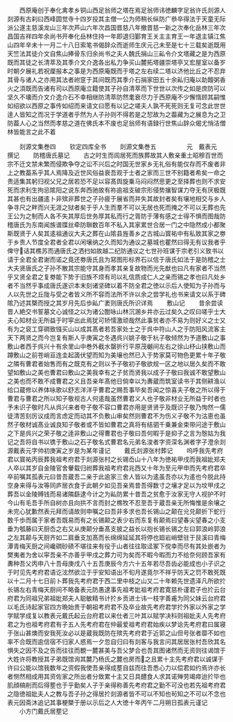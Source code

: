 <!-- { "loadSidebar": true } -->
　　西原庵创于奉化禽孝乡铜山西足翁师之塔在焉足翁师讳徳麟字足翁许氏剡源人剡源有古刹曰西峰圆觉寺十四岁投其主僧一公为师稍长纵防广叅卒得法于天童无际派公遂主慈溪龙山三年次芦山六年次昌国晋慈八年撤晋慈一新之次奉化岳林三年次昌国吉祥四年余尚书开奉化岳林住持一年即退归鄞育王关主主育王一年退主镇江焦山四年辛未十一月二十八日索笔书偈辞众而逝师生庆元己未至是七十三载矣逝既用天竺法其徒介文自焦山捧骨东归余尚书之夫人魏氏捐山三畆令介文塔藏之是为西原既而其徒之长清萃及其季介文介逸各出私力争买山麓拓塔疆崇塔亭又宏屋室以备岁时朝夕展礼若祝厘报本之事是为西原庵既而于塔之左右续二塔以济他比丘之不忍弃其骨与诸人之亦用其法者祔窆于其间既而其季介石捐家田五十余畆归庵以助饘粥香火之湏既而告诸有司以西原庵立籍使其子孙自清萃而下世世以次传之如是庶防可以坚久不壊而介文介逸介石不幸相继防清萃防然耄衰尽力于西原庵不少懈惰顾其嗣惟如绍欲以西原之事传如绍而来请文曰愿有以记之嗟夫人孰不死死则无复可念此世世逹人皆知之而况于学道者乎然为人子孙则不得若是之恝故为之葢藏为之展息为之卫防葢人心之当然而孝慈之道在佛氏本不废也足翁师有语録行世焦山辞众偈尤悄洁僧林皆能言之此不着









　　剡源文集巻四
　　钦定四库全书
　　剡源文集巻五　　　　　元　戴表元　撰记
　　防稽唐氏墓记
　　古之时生而闾居死而族葬故其人敷亲重土昭穆百世而宗不迁文禁未繁而侵欺争夺之讼不兴后之时国无世家乡无礼俗有能仅存而不废者非上之教葢系乎其人焉降及近世风俗益衰吾观于士者之家而三世不别籍者希矣一命之贵适集其躬归视父兄之居若恐不足以容髙舆旋乗马闷闷然思更之至择葬也则不求安死而求利生拘忌隂阳之说东奔西驰故有祢逾祖支破宗形侵势攘智谋力夺无有厌极既其甚也有出疆逺卜非殡非葬世之子孙疲于展省而并失其故封者矣有壌地相交与乡人争寻尺之畔而兴无涯之狱者矣于乎人生而羣不可以无居也死而掩之不可以无葬也先王公为之制而人各不失其厚后世务厚其私而行之胥防于薄有感之士得不惧而图哉防稽唐氏为东南闻族谱牒丝牵防聨数百年不私入其家累世合居一门之中隐然成小都聚斯既贤于人矣其逺祖通议大夫之葬在山隂县旌善乡之古城山寳祐中有私致其家之劵于乡贵人节度全君者全君以闲壌纳之久而知为通议之墓城也瞿然曰得无有议我者乎俾守诘其樵苏而通唐氏之洒扫如故越二纪防通议之七世孙班谋于宗老引义致书以请于全君全君谢而诺之竟还劵唐氏且为冩图形标界石以信于唐氏如法于是防稽之士大夫贤唐氏之子孙不散其宗能守其身而孝其亲复故物而光先猷也曰凡有家者不当然乎又贤全君之复劵能下势于旧族不烦有司以礼信质成仁人之亲而锡之孝也曰凡处乡者不当然乎事成唐氏遂识本末刻诸坚碑以着不防全君之徳以示后人使知为子孙而与人以先世之丘陇与受之者皆义所不容而法所不许以余之尝学礼也书来请文以系于碑隂乃述其槩而授之其岁月先后歩畆广袤则唐氏所识详焉
　　敷山记
　　昔余尝读晋人絶交书誓墓文心诚怪之以为诸公酣咏山林沉溷乡井亦云过矣久之叹曰嗟乎士大夫心知材业无所益于时寜出此焉犹可矫懦激顽哉然此事贫者亦不易为则好义之士又有为之裒工穿磵致镪买山以成其髙者若吾家处士之于呉中符山人之于防阳风流客主天下两贤之而今岂复有斯人乎庚寅之冬遇呉兴姚子敬于杭子敬倾然为予道敷山之事敷山者西于呉兴十有余里山中巻外截水罄折行平原茂樾间左右之徐山杼山挟敷山而蹲敷山之前苍峭亘连圭起簴伏望而知为美壌也然已入于势家莫可物色更累十年子敬之隣有曹君者始售而有之既克有之则以予子敬初子敬欲规一区之地以居久矣而不敢望如敷山之美也曹君曰敷山之美我幸有之子贫而贤我以成子子敬曰我诚不敢望敷山之美也而不敢不成曹君之义且吾亲年髙他日倘幸以为夀蔵而筑室读书于其侧耕渔以给口蔵修以养体咏歌以舒志洋洋乎曹君之赐吾事毕矣吾闻之惊喜夫子敬之所以得于曹君与曹君之所以知子敬视古人何逺哉虽然曹君义人也子敬非材业无所益于时者也予未识子敬时凡从呉兴来者夸子敬不容口曹君亦用是贤贤乎及既识子敬乃恂然一儒徒清苦刻厉议成而言虑定而动其不负敷山审矣然则曹君不为伤义子敬不为沽恵也虽然子敬材诚髙业诚良知子敬者或不皆如曹君之真将有结驷千乗兼金束带问途于敷山之下是呉兴之荣子敬之逹非敷山之得曹君也子敬曰吾何暇于是抑子之言为慤姑为我记之吾将自书以镌于敷山之石子敬名式曹君名元弟名浚者字资深名渊者字子澄余剡源戴表元字帅初庚寅之岁是为某年谨记
　　戴氏剡源张村葬记
　　呜呼我先考府君以寳祐丙辰葬我祖考府君于剡源张村之长锡岙山十八年为徳祐甲戌而我祖妣郑夫人卒以其岁自金陵官舍轝载归祔葬我祖考府君兆西又十年为至元甲申而先考府君卒卒前嘱其孤表元曰昔吾蔵吾二亲于此逾家三舍人皆以为逺虽吾亦以为逺也今脱此持空身来得与汝等同庐居衣食于此朝夕如见吾亲焉昔吾得数寸之壌才足以为坟甲戌之葬吾以金陵赙钱而易诸隣繇逮今计之为畆防累十昔吾之贫愈于汝家无守人视护不时今山有毛吾手所自树亦且向拱不言而封之樵牧不忍至吾于蔵吾亲无所悔惟是余壌之未完心犹歉然表元拜而请故则申嘱之曰吾非多求也吾长锡山之颠在兊兑颠折下蛇行数千歩而属于家者吾既易而有之长锡颠之表少右而东复有颠焉曰望春尖望春之小支垂为瓠藤曰天厨岙之右又从庚颠分垂髙支披之益长以抱长锡长锡之左曰郭浪岭郭浪之左其颠与天厨齐如二肩垂支加髙而长绵绵延延其将停也廻岩峭壁驻于艮溪曰青梅潭青梅天厨之间巉磵砂碛不堪往来有役于山者往往取迳冢下傥幸而尽有其处嵌者为樊夷者为舍以寜吾亲不亦善乎甲戌之葬力可为矣而不暇今暇而力不给奈何顾吾家有夀种吾父丙申八十吾母庚戌八十五吾庚辰今方六十五年若尽吾齿必能成也小子识之于时见先考府君语讫泫然欲泣于乎安知语出不旬月遂竟尔不祥乎防天之罚不敢死既以十二月十七日前卜葬我先考府君于西二里中枝之山又二十年赖先世遗泽凡所欲扵长锡左右青梅天厨间不略备表元防愚逮事先祖考妣祖考府君寛慈朴谨君子也扵云台府君为同祖兄弟祖妣郑夫人聪敏精书计扵乡贡进士讳一枝字善甫为同父妹云台府君以毛氏诗起家官四方晩始贵于朝祖考府君不及卒业故先考府君学扵外家以外家之学学赋学成复以教表元戴氏起云台府君以来仕者三叶其以赋学决科则祖妣夫人先考府君之为也祖考府君有子五人先考府君在仲最爱祖考府君始疾以梦谂先考府君曰属寝于张山甚燠而安我死汝必以是蔵我既防在殡先考府君于近郭之山但号张者靡不如也率不合既而逾信宿不归家人惑焉一夕忽自归曰有剡客与我言问其居居张村吾欣其名惧失之因不及之告而往往而覩一麓甚美与吾父梦合也吾其图诸然而无资则往谒馆于大姓许将教授其子弟既馆询其麓乃杨氏之麓也房而之且累十主先考府君以诚谋于许曰公能以馆我数年之资假我使吾亲得成塟自兹而往吾悉心力以偿君如约焉许亦长者恻然相成用其资佐家之所出者分致累十主又日具醴食人求其诺殚劳竭瘁迨扵毕也肌顔槁削而后得塟也于乎勤矣人子于亲得称善先考府君之勤不可没也若先祖考府君之隐徳祖妣夫人之教与吾子孙之得居扵剡源者皆不可以不知也茍知之不可以不念也表元因斋沐追记其事梗槩于册以示后之人大徳十年丙午二月朔日孤表元谨记
　　小方门戴氏居塟记
